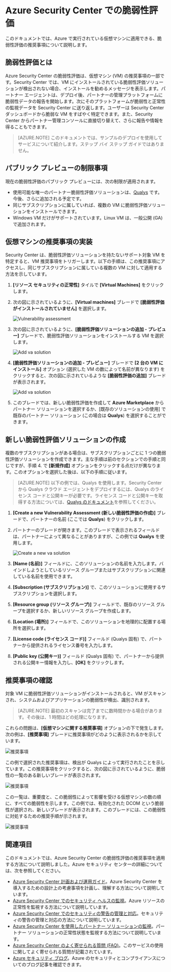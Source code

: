 <properties
   pageTitle="Azure Security Center での脆弱性評価 | Microsoft Azure"
   description="このドキュメントでは、脆弱性評価ソリューションをインストールすることによって仮想マシンを保護する、Azure Security Center での推奨事項について説明します。"
   services="security-center"
   documentationCenter="na"
   authors="YuriDio"
   manager="swadhwa"
   editor=""/>

<tags
   ms.service="security-center"
   ms.devlang="na"
   ms.topic="hero-article"
   ms.tgt_pltfrm="na"
   ms.workload="na"
   ms.date="09/27/2016"
   ms.author="yurid"/>

# Azure Security Center での脆弱性評価
このドキュメントでは、Azure で実行されている仮想マシンに適用できる、脆弱性評価の推奨事項について説明します。

## 脆弱性評価とは

Azure Security Center の脆弱性評価は、仮想マシン (VM) の推奨事項の一部です。Security Center では、VM にインストールされている脆弱性評価ソリューションが検出されない場合、インストールを勧めるメッセージを表示します。パートナー エージェントは、デプロイ後、パートナーの管理プラットフォームに脆弱性データの報告を開始します。次にそのプラットフォームが脆弱性と正常性の監視データを Security Center に送り返します。ユーザーは Security Center ダッシュボードから脆弱な VM をすばやく特定できます。また、Security Center からパートナー管理コンソールに直接切り替えて、さらに報告や情報を得ることもできます。

> [AZURE.NOTE] このドキュメントでは、サンプルのデプロイを使用してサービスについて紹介します。ステップ バイ ステップ ガイドではありません。

## パブリック プレビューの制限事項

現在の脆弱性評価のパブリック プレビューには、次の制限が適用されます。

- 使用可能な唯一のパートナー脆弱性評価ソリューションは、[Qualys](https://www.qualys.com/lp/azure) です。今後、さらに追加される予定です。
- 同じサブスクリプションに属していれば、複数の VM に脆弱性評価ソリューションをインストールできます。
- Windows VM だけがサポートされています。Linux VM は、一般公開 (GA) で追加されます。


## 仮想マシンの推奨事項の実装

Security Center は、脆弱性評価ソリューションを持たないサポート対象 VM を特定すると、VM 推奨事項をトリガーします。以下の手順は、この推奨事項にアクセスし、同じサブスクリプションに属している複数の VM に対して適用する方法を示しています。

1. **[リソース セキュリティの正常性]** タイルで **[Virtual Machines]** をクリックします。
2. 次の図に示されているように、**[Virtual machines]** ブレードで **[脆弱性評価がインストールされていません]** を選択します。

	![Vulnerability assessment](./media/security-center-vulnerability-assessment-recommendations/security-center-vulnerability-assessment-fig1.png)

3. 次の図に示されているように、**[脆弱性評価ソリューションの追加 - プレビュー]** ブレードで、脆弱性評価ソリューションをインストールする VM を選択します。

	![Add va solution](./media/security-center-vulnerability-assessment-recommendations/security-center-vulnerability-assessment-fig2.png)

4. **[脆弱性評価ソリューションの追加 - プレビュー]** ブレードで **[2 台の VM にインストール]** オプション (選択した VM の数によって名前が異なります) をクリックすると、次の図に示されているような **[脆弱性評価の追加]** ブレードが表示されます。

	![Add va solution](./media/security-center-vulnerability-assessment-recommendations/security-center-vulnerability-assessment-fig3.png)

5. このブレードでは、新しい脆弱性評価を作成して **Azure Marketplace** からパートナー ソリューションを選択するか、[既存のソリューションの使用] で既存のパートナー ソリューション (この場合は **Qualys**) を選択することができます。

## 新しい脆弱性評価ソリューションの作成

複数のサブスクリプションがある場合は、サブスクリプションごとに 1 つの脆弱性評価ソリューションを作成できます。主な手順は前のセクションでの手順と同じですが、手順 4. で **[新規作成]** オプションをクリックする点だけが異なります。このオプションを選択した後は、以下の手順に従います。

> [AZURE.NOTE] 以下の例では、Qualys を使用します。Security Center から Qualys クラウド エージェントをデプロイするには、Qualys のライセンス コードと公開キーが必要です。ライセンス コードと公開キーを取得する方法については、[Qualys のドキュメント](https://community.qualys.com/docs/DOC-5823-deploying-qualys-cloud-agents-from-microsoft-azure-security-center)を参照してください。

1. **[Create a new Vulnerability Assessment (新しい脆弱性評価の作成)]** ブレードで、パートナーの名前 (ここでは **Qualys**) をクリックします。
2. パートナーのブレードが開きます。このブレードで表示されるフィールドは、パートナーによって異なることがありますが、この例では **Qualys** を使用します。

	![Create a new va solution](./media/security-center-vulnerability-assessment-recommendations/security-center-vulnerability-assessment-fig7.png)

3. **[Name (名前)]** フィールドに、このソリューションの名前を入力します。バインドしようとしているリソース グループまたはサブスクリプションに関連している名前を使用できます。
4. **[Subscription (サブスクリプション)]** で、このソリューションに使用するサブスクリプションを選択します。
5. **[Resource group (リソース グループ)]** フィールドで、既存のリソース グループを選択するか、新しいリソース グループを作成します。
6. **[Location (場所)]** フィールドで、このソリューションを地理的に配置する場所を選択します。
7. **[License code (ライセンス コード)]** フィールド (Qualys 固有) で、パートナーから提供されるライセンス番号を入力します。
8. **[Public key (公開キー)]** フィールド (Qualys 固有) で、パートナーから提供される公開キー情報を入力し、**[OK]** をクリックします。

## 推奨事項の確認

対象 VM に脆弱性評価ソリューションがインストールされると、VM がスキャンされ、システムおよびアプリケーションの脆弱性が検出、識別されます。

> [AZURE.NOTE] 最初のスキャンは完了までに数時間かかる場合があります。その後は、1 時間ほどの処理になります。

これらの問題は、**[仮想マシンに関する推奨事項]** オプションの下で発生します。次の例は、**[推奨事項]** ブレードに推奨事項がどのように表示されるかを示しています。

![推奨事項](./media/security-center-vulnerability-assessment-recommendations/security-center-vulnerability-assessment-fig4.png)

この例で選択された推奨事項は、検出が Qualys によって実行されたことを示しています。この推奨事項をクリックすると、次の図に示されているように、脆弱性の一覧のある新しいブレードが表示されます。

![推奨事項](./media/security-center-vulnerability-assessment-recommendations/security-center-vulnerability-assessment-fig5.png)

この一覧は、重要度と、この脆弱性によって影響を受ける仮想マシンの数の順に、すべての脆弱性を示します。この例では、有効化された DCOM という脆弱性が選択され、新しいブレードが表示されます。このブレードには、この脆弱性に対処するための推奨手順が示されます。

![推奨事項](./media/security-center-vulnerability-assessment-recommendations/security-center-vulnerability-assessment-fig6.png)


## 関連項目

このドキュメントでは、Azure Security Center の脆弱性評価の推奨事項を適用する方法について説明しました。Azure セキュリティ センターの詳細については、次を参照してください。

- [Azure Security Center 計画および運用ガイド](security-center-planning-and-operations-guide.md)。Azure Security Center を導入するための設計上の考慮事項を計画し、理解する方法について説明しています。
- [Azure Security Center でのセキュリティ ヘルスの監視](security-center-monitoring.md)。Azure リソースの正常性を監視する方法について説明しています。
- [Azure Security Center でのセキュリティの警告の管理と対応](security-center-managing-and-responding-alerts.md)。セキュリティの警告の管理と対応の方法について説明しています。
- [Azure Security Center を使用したパートナー ソリューションの監視](security-center-partner-solutions.md)。パートナー ソリューションの正常性状態を監視する方法について説明しています。
- [Azure Security Center のよく寄せられる質問 (FAQ)](security-center-faq.md)。このサービスの使用に関してよく寄せられる質問が記載されています。
- [Azure セキュリティ ブログ](http://blogs.msdn.com/b/azuresecurity/)。Azure のセキュリティとコンプライアンスについてのブログ記事を確認できます。

<!---HONumber=AcomDC_0928_2016-->